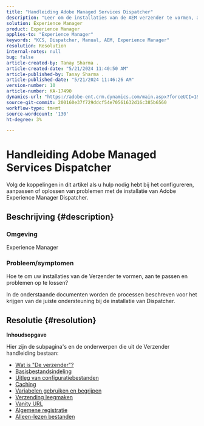 ```yaml
---
title: "Handleiding Adobe Managed Services Dispatcher"
description: "Leer om de installaties van de AEM verzender te vormen, aan te passen en problemen op te lossen. Volg de vermelde koppelingen."
solution: Experience Manager
product: Experience Manager
applies-to: "Experience Manager"
keywords: "KCS, Dispatcher, Manual, AEM, Experience Manager"
resolution: Resolution
internal-notes: null
bug: false
article-created-by: Tanay Sharma .
article-created-date: "5/21/2024 11:40:50 AM"
article-published-by: Tanay Sharma .
article-published-date: "5/21/2024 11:46:26 AM"
version-number: 10
article-number: KA-17490
dynamics-url: "https://adobe-ent.crm.dynamics.com/main.aspx?forceUCI=1&pagetype=entityrecord&etn=knowledgearticle&id=51742df6-6617-ef11-9f8a-6045bd006b25"
source-git-commit: 200160e37f729ddcf54e70561632d16c385b6560
workflow-type: tm+mt
source-wordcount: '130'
ht-degree: 3%

---
```


# Handleiding Adobe Managed Services Dispatcher


Volg de koppelingen in dit artikel als u hulp nodig hebt bij het configureren, aanpassen of oplossen van problemen met de installatie van Adobe Experience Manager Dispatcher.

## Beschrijving {#description}


### <b>Omgeving</b>

Experience Manager

### <b>Probleem/symptomen</b>

Hoe te om uw installaties van de Verzender te vormen, aan te passen en problemen op te lossen?

In de onderstaande documenten worden de processen beschreven voor het krijgen van de juiste ondersteuning bij de installatie van Dispatcher.


## Resolutie {#resolution}


<b>Inhoudsopgave</b>

Hier zijn de subpagina&#39;s en de onderwerpen die uit de Verzender handleiding bestaan:

- [Wat is &quot;De verzender&quot;?](https://experienceleague.adobe.com/en/docs/experience-cloud-kcs/kbarticles/ka-17911)
- [Basisbestandsindeling](https://experienceleague.adobe.com/en/docs/experience-cloud-kcs/kbarticles/ka-17502)
- [Uitleg van configuratiebestanden](https://experienceleague.adobe.com/en/docs/experience-cloud-kcs/kbarticles/ka-17477)
- [Caching](https://experienceleague.adobe.com/en/docs/experience-manager-learn/ams/dispatcher/understanding-cache)
- [Variabelen gebruiken en begrijpen](https://experienceleague.adobe.com/en/docs/experience-cloud-kcs/kbarticles/ka-17487)
- [Verzending leegmaken](https://experienceleague.adobe.com/en/docs/experience-cloud-kcs/kbarticles/ka-17493)
- [Vanity URL](https://experienceleague.adobe.com/en/docs/experience-cloud-kcs/kbarticles/ka-17463)
- [Algemene registratie](https://experienceleague.adobe.com/en/docs/experience-cloud-kcs/kbarticles/ka-17914)
- [Alleen-lezen bestanden](https://experienceleague.adobe.com/en/docs/experience-cloud-kcs/kbarticles/ka-17483)

